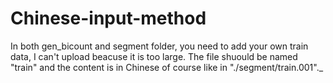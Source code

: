 # Chinese-input-method
In both gen_bicount and segment folder, you need to add your own train data, I can't upload beacuse it is too large. The file shuould be named "train" and the content is in Chinese of course like in "./segment/train.001"._